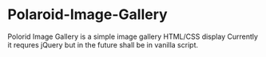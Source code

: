 # Polaroid-Image-Gallery
Polorid Image Gallery is a simple image gallery HTML/CSS display
Currently it requres jQuery but in the future shall be in vanilla script.
